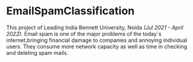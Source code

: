# EmailSpamClassification
This project of Leading India Bennett University, Noida _(Jul 2021 - April 2022)_.
Email spam is one of the major problems of the today`s internet,bringing financial damage to companies and annoying individual users. They consume more network capacity as well as time in checking and deleting spam mails.
